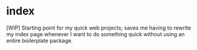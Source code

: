 # index
[WIP] Starting point for my quick web projects; saves me having to rewrite my index page whenever I want to do something quick without using an entire boilerplate package.
